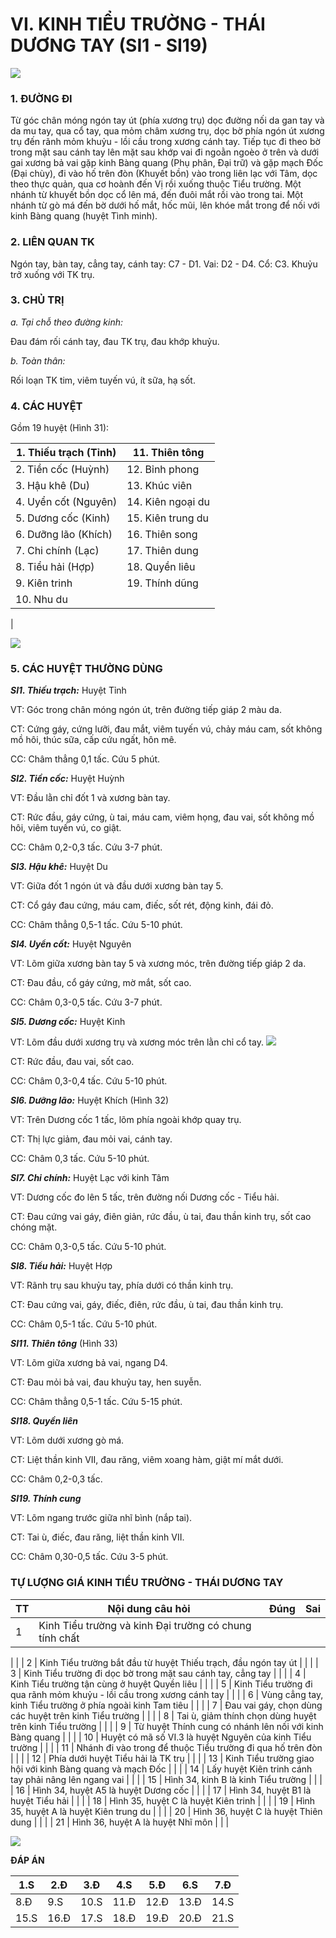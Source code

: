 # VI. KINH TIỂU TRƯỜNG - THÁI DƯƠNG TAY (SI1 - SI19)

![](RackMultipart20240304-1-el88ln_html_588c519e01f7bcd5.png)

### 1. ĐƯỜNG ĐI

Từ góc chân móng ngón tay út (phía xương trụ) dọc đường nối da gan tay và da mu tay, qua cổ tay, qua mỏm châm xương trụ, dọc bờ phía ngón út xương trụ đến rãnh mỏm khuỷu - lồi cầu trong xương cánh tay. Tiếp tục đi theo bờ trong mặt sau cánh tay lên mặt sau khớp vai đi ngoằn ngoèo ở trên và dưới gai xương bả vai gặp kinh Bàng quang (Phụ phân, Đại trữ) và gặp mạch Đốc (Đại chùy), đi vào hố trên đòn (Khuyết bồn) vào trong liên lạc với Tâm, dọc theo thực quản, qua cơ hoành đến Vị rồi xuống thuộc Tiểu trường. Một nhánh từ khuyết bồn dọc cổ lên má, đến đuôi mắt rồi vào trong tai. Một nhánh từ gò má đến bờ dưới hố mắt, hốc mũi, lên khóe mắt trong để nối với kinh Bàng quang (huyệt Tình minh).

### 2. LIÊN QUAN TK

Ngón tay, bàn tay, cẳng tay, cánh tay: C7 - D1. Vai: D2 - D4. Cổ: C3. Khuỷu trở xuống với TK trụ.

### 3. CHỦ TRỊ

_a. Tại chỗ theo đường kinh:_

Đau đám rối cánh tay, đau TK trụ, đau khớp khuỷu.

_b. Toàn thân:_

Rối loạn TK tim, viêm tuyến vú, ít sữa, hạ sốt.

### 4. CÁC HUYỆT

Gồm 19 huyệt (Hình 31):

| 1. Thiếu trạch (Tỉnh) | 11. Thiên tông |
| --- | --- |
| 2. Tiền cốc (Huỳnh) | 12. Bỉnh phong |
| 3. Hậu khê (Du) | 13. Khúc viên |
| 4. Uyển cốt (Nguyên) | 14. Kiên ngoại du |
| 5. Dương cốc (Kinh) | 15. Kiên trung du |
| 6. Dưỡng lão (Khích) | 16. Thiên song |
| 7. Chi chính (Lạc) | 17. Thiên dung |
| 8. Tiểu hải (Hợp) | 18. Quyền liêu |
| 9. Kiên trinh | 19. Thính dũng |
| 10. Nhu du |
 |

![](RackMultipart20240304-1-el88ln_html_9a986ae9cf227783.png)

### 5. CÁC HUYỆT THƯỜNG DÙNG

_**SI1. Thiếu trạch:**_ Huyệt Tỉnh

VT: Góc trong chân móng ngón út, trên đường tiếp giáp 2 màu da.

CT: Cứng gáy, cứng lưỡi, đau mắt, viêm tuyến vú, chảy máu cam, sốt không mồ hôi, thúc sữa, cấp cứu ngất, hôn mê.

CC: Châm thẳng 0,1 tấc. Cứu 5 phút.

_**SI2. Tiền cốc:**_ Huyệt Huỳnh

VT: Đầu lằn chỉ đốt 1 và xương bàn tay.

CT: Rức đầu, gáy cứng, ù tai, máu cam, viêm họng, đau vai, sốt không mồ hôi, viêm tuyến vú, co giật.

CC: Châm 0,2-0,3 tấc. Cứu 3-7 phút.

_**SI3. Hậu khê:**_ Huyệt Du

VT: Giữa đốt 1 ngón út và đầu dưới xương bàn tay 5.

CT: Cổ gáy đau cứng, máu cam, điếc, sốt rét, động kinh, đái đỏ.

CC: Châm thẳng 0,5-1 tấc. Cứu 5-10 phút.

_**SI4. Uyển cốt:**_ Huyệt Nguyên

VT: Lõm giữa xương bàn tay 5 và xương móc, trên đường tiếp giáp 2 da.

CT: Đau đầu, cổ gáy cứng, mờ mắt, sốt cao.

CC: Châm 0,3-0,5 tấc. Cứu 3-7 phút.

_**SI5. Dương cốc:**_ Huyệt Kinh

VT: Lõm đầu dưới xương trụ và xương móc trên lằn chỉ cổ tay. ![](RackMultipart20240304-1-el88ln_html_7799c328d2f03ea4.png)

CT: Rức đầu, đau vai, sốt cao.

CC: Châm 0,3-0,4 tấc. Cứu 5-10 phút.

_**SI6. Dưỡng lão:**_ Huyệt Khích (Hình 32)

VT: Trên Dương cốc 1 tấc, lõm phía ngoài khớp quay trụ.

CT: Thị lực giảm, đau mỏi vai, cánh tay.

CC: Châm 0,3 tấc. Cứu 5-10 phút.

_**SI7. Chi chính:**_ Huyệt Lạc với kinh Tâm

VT: Dương cốc đo lên 5 tấc, trên đường nối Dương cốc - Tiểu hải.

CT: Đau cứng vai gáy, điên giản, rức đầu, ù tai, đau thần kinh trụ, sốt cao chóng mặt.

CC: Châm 0,3-0,5 tấc. Cứu 5-10 phút.

_**SI8. Tiểu hải:**_ Huyệt Hợp

VT: Rãnh trụ sau khuỷu tay, phía dưới có thần kinh trụ.

CT: Đau cứng vai, gáy, điếc, điên, rức đầu, ù tai, đau thần kinh trụ.

CC: Châm 0,5-1 tấc. Cứu 5-10 phút.

_**SI11. Thiên tông**_ (Hình 33)

VT: Lõm giữa xương bả vai, ngang D4.

CT: Đau mỏi bả vai, đau khuỷu tay, hen suyễn.

CC: Châm thẳng 0,5-1 tấc. Cứu 5-15 phút.

_**SI18. Quyền liên**_

VT: Lõm dưới xương gò má.

CT: Liệt thần kinh VII, đau răng, viêm xoang hàm, giật mí mắt dưới.

CC: Châm 0,2-0,3 tấc.

_**SI19. Thính cung**_

VT: Lõm ngang trước giữa nhĩ bình (nắp tai).

CT: Tai ù, điếc, đau răng, liệt thần kinh VII.

CC: Châm 0,30-0,5 tấc. Cứu 3-5 phút.

### TỰ LƯỢNG GIÁ KINH TIỂU TRƯỜNG - THÁI DƯƠNG TAY

| **TT**| **Nội dung câu hỏi**| **Đúng**| **Sai**|
| --- | --- | --- | --- |
| 1 | Kinh Tiểu trường và kinh Đại trường có chung tính chất |
 |
 |
| 2 | Kinh Tiểu trường bắt đầu từ huyệt Thiếu trạch, đầu ngón tay út |
 |
 |
| 3 | Kinh Tiểu trường đi dọc bờ trong mặt sau cánh tay, cẳng tay |
 |
 |
| 4 | Kinh Tiểu trường tận cùng ở huyệt Quyền liêu |
 |
 |
| 5 | Kinh Tiểu trường đi qua rãnh mỏm khuỷu - lồi cầu trong xương cánh tay |
 |
 |
| 6 | Vùng cẳng tay, kinh Tiểu trường ở phía ngoài kinh Tam tiêu |
 |
 |
| 7 | Đau vai gáy, chọn dùng các huyệt trên kinh Tiểu trường |
 |
 |
| 8 | Tai ù, giảm thính chọn dùng huyệt trên kinh Tiểu trường |
 |
 |
| 9 | Từ huyệt Thính cung có nhánh lên nối với kinh Bàng quang |
 |
 |
| 10 | Huyệt có mã số VI.3 là huyệt Nguyên của kinh Tiểu trường |
 |
 |
| 11 | Nhánh đi vào trong để thuộc Tiểu trường đi qua hố trên đòn |
 |
 |
| 12 | Phía dưới huyệt Tiểu hải là TK trụ |
 |
 |
| 13 | Kinh Tiểu trường giao hội với kinh Bàng quang và mạch Đốc |
 |
 |
| 14 | Lấy huyệt Kiên trinh cánh tay phải nâng lên ngang vai |
 |
 |
| 15 | Hình 34, kinh B là kinh Tiểu trường |
 |
 |
| 16 | Hình 34, huyệt A5 là huyệt Dương cốc |
 |
 |
| 17 | Hình 34, huyệt B1 là huyệt Tiểu hải |
 |
 |
| 18 | Hình 35, huyệt C là huyệt Kiên trinh |
 |
 |
| 19 | Hình 35, huyệt A là huyệt Kiên trung du |
 |
 |
| 20 | Hình 36, huyệt C là huyệt Thiên dung |
 |
 |
| 21 | Hình 36, huyệt A là huyệt Nhĩ môn |
 |
 |

![](RackMultipart20240304-1-el88ln_html_25cc177cd8dfedd5.png)

**ĐÁP ÁN**

| 1.S | 2.Đ | 3.Đ | 4.S | 5.Đ | 6.S | 7.Đ |
| --- | --- | --- | --- | --- | --- | --- |
| 8.Đ | 9.S | 10.S | 11.Đ | 12.Đ | 13.Đ | 14.S |
| 15.S | 16.Đ | 17.S | 18.Đ | 19.Đ | 20.Đ | 21.S |

